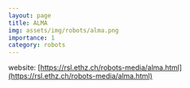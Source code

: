 ```yaml
---
layout: page
title: ALMA
img: assets/img/robots/alma.png
importance: 1
category: robots
---
```


website: [https://rsl.ethz.ch/robots-media/alma.html](https://rsl.ethz.ch/robots-media/alma.html)
